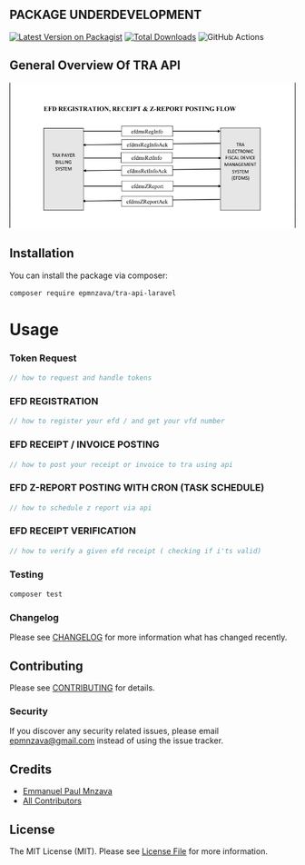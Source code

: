 ## PACKAGE UNDERDEVELOPMENT

[![Latest Version on Packagist](https://img.shields.io/packagist/v/epmnzava/tra-api-laravel.svg?style=flat-square)](https://packagist.org/packages/epmnzava/tra-api-laravel)
[![Total Downloads](https://img.shields.io/packagist/dt/epmnzava/tra-api-laravel.svg?style=flat-square)](https://packagist.org/packages/epmnzava/tra-api-laravel)
![GitHub Actions](https://github.com/dbrax/tra-api-laravel/actions/workflows/main.yml/badge.svg)

## General Overview Of TRA API

<img src="https://github.com/dbrax/tra-api-laravel/blob/main/assets/Screenshot%202022-02-23%20at%2020.44.42.png"/>

## Installation

You can install the package via composer:

```bash
composer require epmnzava/tra-api-laravel
```

# Usage

### Token Request

```php
// how to request and handle tokens
```

### EFD REGISTRATION

```php
// how to register your efd / and get your vfd number
```

### EFD RECEIPT / INVOICE POSTING

```php
// how to post your receipt or invoice to tra using api
```

### EFD Z-REPORT POSTING WITH CRON (TASK SCHEDULE)

```php
// how to schedule z report via api
```

### EFD RECEIPT VERIFICATION

```php
// how to verify a given efd receipt ( checking if i'ts valid)

```

### Testing

```bash
composer test
```

### Changelog

Please see [CHANGELOG](CHANGELOG.md) for more information what has changed recently.

## Contributing

Please see [CONTRIBUTING](CONTRIBUTING.md) for details.

### Security

If you discover any security related issues, please email epmnzava@gmail.com instead of using the issue tracker.

## Credits

- [Emmanuel Paul Mnzava](https://github.com/epmnzava)
- [All Contributors](../../contributors)

## License

The MIT License (MIT). Please see [License File](LICENSE.md) for more information.
